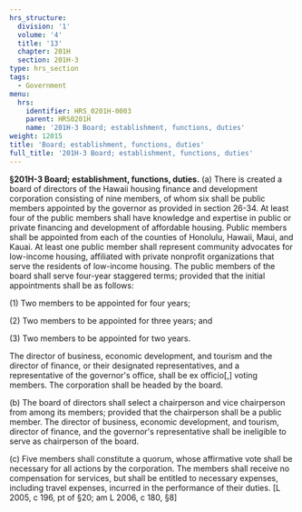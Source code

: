 ```yaml
---
hrs_structure:
  division: '1'
  volume: '4'
  title: '13'
  chapter: 201H
  section: 201H-3
type: hrs_section
tags:
  - Government
menu:
  hrs:
    identifier: HRS_0201H-0003
    parent: HRS0201H
    name: '201H-3 Board; establishment, functions, duties'
weight: 12015
title: 'Board; establishment, functions, duties'
full_title: '201H-3 Board; establishment, functions, duties'
---
```

**§201H-3 Board; establishment, functions, duties.** (a) There is created a board of directors of the Hawaii housing finance and development corporation consisting of nine members, of whom six shall be public members appointed by the governor as provided in section 26-34\. At least four of the public members shall have knowledge and expertise in public or private financing and development of affordable housing. Public members shall be appointed from each of the counties of Honolulu, Hawaii, Maui, and Kauai. At least one public member shall represent community advocates for low-income housing, affiliated with private nonprofit organizations that serve the residents of low-income housing. The public members of the board shall serve four-year staggered terms; provided that the initial appointments shall be as follows:

(1) Two members to be appointed for four years;

(2) Two members to be appointed for three years; and

(3) Two members to be appointed for two years.

The director of business, economic development, and tourism and the director of finance, or their designated representatives, and a representative of the governor's office, shall be ex officio[,] voting members. The corporation shall be headed by the board.

(b) The board of directors shall select a chairperson and vice chairperson from among its members; provided that the chairperson shall be a public member. The director of business, economic development, and tourism, director of finance, and the governor's representative shall be ineligible to serve as chairperson of the board.

(c) Five members shall constitute a quorum, whose affirmative vote shall be necessary for all actions by the corporation. The members shall receive no compensation for services, but shall be entitled to necessary expenses, including travel expenses, incurred in the performance of their duties. [L 2005, c 196, pt of §20; am L 2006, c 180, §8]